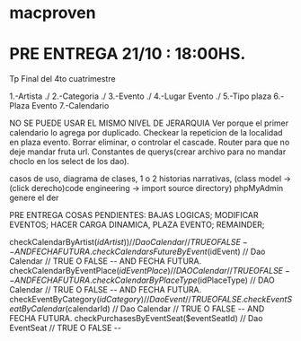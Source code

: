 # macproven
# PRE ENTREGA 21/10 : 18:00HS.
Tp Final del 4to cuatrimestre

1.-Artista ./
2.-Categoria ./
3.-Evento ./
4.-Lugar Evento ./
5.-Tipo plaza
6.-Plaza Evento
7.-Calendario

NO SE PUEDE USAR EL MISMO NIVEL DE JERARQUIA
Ver porque el primer calendario lo agrega por duplicado.
Checkear la repeticion de la localidad en plaza evento.
Borrar eliminar, o controlar el cascade.
Router para que no deje mandar fruta url.
Constantes de querys(crear archivo para no mandar choclo en los select de los dao).

casos de uso, diagrama de clases, 1 o 2 historias narrativas, (class model -> (click derecho)code engineering -> import source directory)
phpMyAdmin genere el der

PRE ENTREGA COSAS PENDIENTES:
BAJAS LOGICAS;
MODIFICAR EVENTOS;
HACER CARGA DINAMICA, PLAZA EVENTO;
REMAINDER;

checkCalendarByArtist($idArtist)) // Dao Calendar // TRUE O FALSE -- AND FECHA FUTURA.
checkCalendarsFutureByEvent($idEvent) // Dao Calendar // TRUE O FALSE -- AND FECHA FUTURA.
checkCalendarByEventPlace($idEventPlace) // DAO Calendar // TRUE O FALSE -- AND FECHA FUTURA.
checkCalendarByPlaceType($idPlaceType) // DAO Calendar // TRUE O FALSE -- AND FECHA FUTURA.
checkEventByCategory($idCategory) // Dao Event // TRUE O FALSE.
checkEventSeatByCalendar($calendarId) // Dao Calendar // TRUE O FALSE -- AND FECHA FUTURA.
checkPurchasesByEventSeat($eventSeatId) // Dao EventSeat // TRUE O FALSE --

